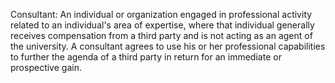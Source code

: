 Consultant: An individual or organization engaged in professional activity related to an individual's area of expertise, where that individual generally receives compensation from a third party and is not acting as an agent of the university. A consultant agrees to use his or her professional capabilities to further the agenda of a third party in return for an immediate or prospective gain.
